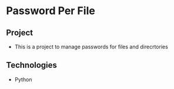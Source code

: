 # Password Per File

## Project
- This is a project to manage passwords for files and direcrtories

## Technologies
- Python
